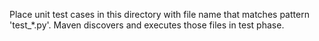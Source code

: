 Place unit test cases in this directory with file name that matches pattern 'test_*.py'.
Maven discovers and executes those files in test phase.
